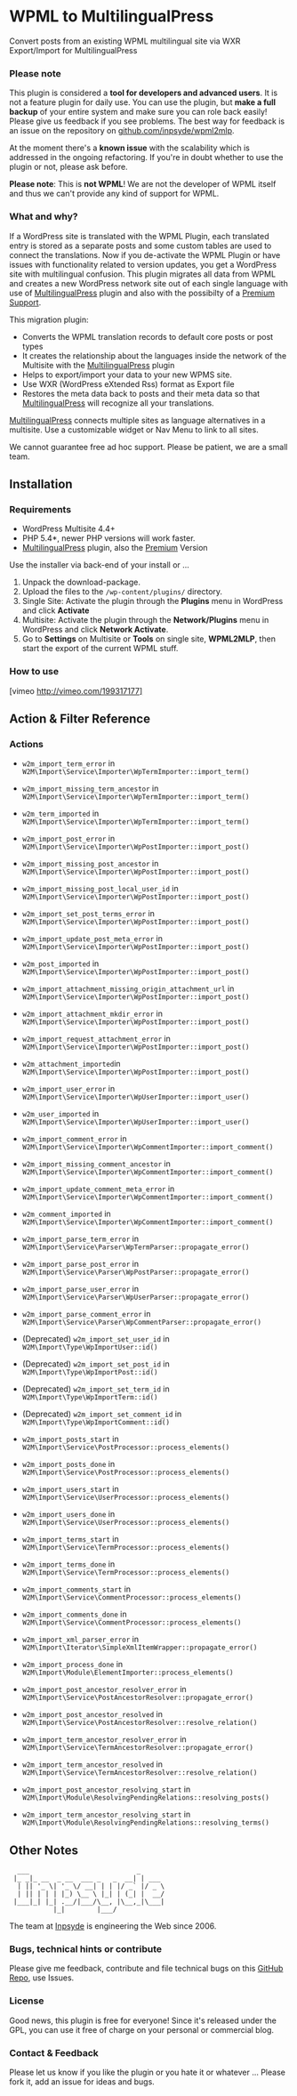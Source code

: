 # WPML to MultilingualPress

Convert posts from an existing WPML multilingual site via WXR Export/Import for MultilingualPress

### Please note
This plugin is considered a **tool for developers and advanced users**. It is not a feature plugin for daily use. You can use the plugin, but **make a full backup** of your entire system and make sure you can role back easily! Please give us feedback if you see problems. The best way for feedback is an issue on the repository on [github.com/inpsyde/wpml2mlp](https://github.com/inpsyde/wpml2mlp/issues).

At the moment there's a **known issue** with the scalability which is addressed in the ongoing refactoring. If you're in doubt whether to use the plugin or not, please ask before.

**Please note**: This is **not WPML**! We are not the developer of WPML itself and thus we can't provide any kind of support for WPML.

### What and why?
If a WordPress site is translated with the WPML Plugin, each translated entry is stored as a separate posts and some custom tables are used to connect the translations. Now if you de-activate the WPML Plugin or have issues with functionality related to version updates, you get a WordPress site with multilingual confusion. This plugin migrates all data from WPML and creates a new WordPress network site out of each single language with use of [MultilingualPress](https://wordpress.org/plugins/multilingual-press/) plugin and also with the possibilty of a [Premium Support](http://multilingualpress.org/).

This migration plugin:

* Converts the WPML translation records to default core posts or post types
* It creates the relationship about the languages inside the network of the Multisite with the [MultilingualPress](https://wordpress.org/plugins/multilingual-press/) plugin
* Helps to export/import your data to your new WPMS site.
* Use WXR (WordPress eXtended Rss) format as Export file
* Restores the meta data back to posts and their meta data so that [MultilingualPress](https://wordpress.org/plugins/multilingual-press/) will recognize all your translations.

[MultilingualPress](https://wordpress.org/plugins/multilingual-press/) connects multiple sites as language alternatives in a multisite. Use a customizable widget or Nav Menu to link to all sites.

We cannot guarantee free ad hoc support. Please be patient, we are a small team.

## Installation

### Requirements
 * WordPress Multisite 4.4+
 * PHP 5.4*, newer PHP versions will work faster.
 * [MultilingualPress](https://wordpress.org/plugins/multilingual-press/) plugin, also the [Premium](http://multilingualpress.pro/) Version

Use the installer via back-end of your install or ...

 1. Unpack the download-package.
 2. Upload the files to the `/wp-content/plugins/` directory.
 3. Single Site: Activate the plugin through the **Plugins** menu in WordPress and click **Activate**
 4. Multisite: Activate the plugin through the **Network/Plugins** menu in WordPress and click **Network Activate**.
 5. Go to **Settings** on Multisite or **Tools** on single site, **WPML2MLP**, then start the export of the current WPML stuff.

### How to use
[vimeo http://vimeo.com/199317177]

## Action & Filter Reference
### Actions
* `w2m_import_term_error` in `W2M\Import\Service\Importer\WpTermImporter::import_term()`
* `w2m_import_missing_term_ancestor` in `W2M\Import\Service\Importer\WpTermImporter::import_term()`
* `w2m_term_imported` in `W2M\Import\Service\Importer\WpTermImporter::import_term()`

* `w2m_import_post_error` in `W2M\Import\Service\Importer\WpPostImporter::import_post()`
* `w2m_import_missing_post_ancestor` in `W2M\Import\Service\Importer\WpPostImporter::import_post()`
* `w2m_import_missing_post_local_user_id` in `W2M\Import\Service\Importer\WpPostImporter::import_post()`
* `w2m_import_set_post_terms_error` in `W2M\Import\Service\Importer\WpPostImporter::import_post()`
* `w2m_import_update_post_meta_error` in `W2M\Import\Service\Importer\WpPostImporter::import_post()`
* `w2m_post_imported` in `W2M\Import\Service\Importer\WpPostImporter::import_post()`

* `w2m_import_attachment_missing_origin_attachment_url` in `W2M\Import\Service\Importer\WpPostImporter::import_post()`
* `w2m_import_attachment_mkdir_error` in `W2M\Import\Service\Importer\WpPostImporter::import_post()`
* `w2m_import_request_attachment_error` in `W2M\Import\Service\Importer\WpPostImporter::import_post()`
* `w2m_attachment_imported`in `W2M\Import\Service\Importer\WpPostImporter::import_post()`

* `w2m_import_user_error` in `W2M\Import\Service\Importer\WpUserImporter::import_user()`
* `w2m_user_imported` in `W2M\Import\Service\Importer\WpUserImporter::import_user()`

* `w2m_import_comment_error` in `W2M\Import\Service\Importer\WpCommentImporter::import_comment()`
* `w2m_import_missing_comment_ancestor` in `W2M\Import\Service\Importer\WpCommentImporter::import_comment()`
* `w2m_import_update_comment_meta_error` in `W2M\Import\Service\Importer\WpCommentImporter::import_comment()`
* `w2m_comment_imported` in `W2M\Import\Service\Importer\WpCommentImporter::import_comment()`

* `w2m_import_parse_term_error` in `W2M\Import\Service\Parser\WpTermParser::propagate_error()`
* `w2m_import_parse_post_error` in `W2M\Import\Service\Parser\WpPostParser::propagate_error()`
* `w2m_import_parse_user_error` in `W2M\Import\Service\Parser\WpUserParser::propagate_error()`
* `w2m_import_parse_comment_error` in `W2M\Import\Service\Parser\WpCommentParser::propagate_error()`

* (Deprecated) `w2m_import_set_user_id` in `W2M\Import\Type\WpImportUser::id()`
* (Deprecated) `w2m_import_set_post_id` in `W2M\Import\Type\WpImportPost::id()`
* (Deprecated) `w2m_import_set_term_id` in `W2M\Import\Type\WpImportTerm::id()`
* (Deprecated) `w2m_import_set_comment_id` in `W2M\Import\Type\WpImportComment::id()`

* `w2m_import_posts_start` in `W2M\Import\Service\PostProcessor::process_elements()`
* `w2m_import_posts_done` in `W2M\Import\Service\PostProcessor::process_elements()`
* `w2m_import_users_start` in `W2M\Import\Service\UserProcessor::process_elements()`
* `w2m_import_users_done` in `W2M\Import\Service\UserProcessor::process_elements()`
* `w2m_import_terms_start` in `W2M\Import\Service\TermProcessor::process_elements()`
* `w2m_import_terms_done` in `W2M\Import\Service\TermProcessor::process_elements()`
* `w2m_import_comments_start` in `W2M\Import\Service\CommentProcessor::process_elements()`
* `w2m_import_comments_done` in `W2M\Import\Service\CommentProcessor::process_elements()`

* `w2m_import_xml_parser_error` in `W2M\Import\Iterator\SimpleXmlItemWrapper::propagate_error()`

* `w2m_import_process_done` in `W2M\Import\Module\ElementImporter::process_elements()`

* `w2m_import_post_ancestor_resolver_error` in `W2M\Import\Service\PostAncestorResolver::propagate_error()`
* `w2m_import_post_ancestor_resolved` in `W2M\Import\Service\PostAncestorResolver::resolve_relation()`
* `w2m_import_term_ancestor_resolver_error` in `W2M\Import\Service\TermAncestorResolver::propagate_error()`
* `w2m_import_term_ancestor_resolved` in `W2M\Import\Service\TermAncestorResolver::resolve_relation()`
* `w2m_import_post_ancestor_resolving_start` in `W2M\Import\Module\ResolvingPendingRelations::resolving_posts()`
* `w2m_import_term_ancestor_resolving_start` in `W2M\Import\Module\ResolvingPendingRelations::resolving_terms()`


## Other Notes


```
  ___                           _      
 |_ _|_ __  _ __  ___ _   _  __| | ___ 
  | || '_ \| '_ \/ __| | | |/ _` |/ _ \
  | || | | | |_) \__ \ |_| | (_| |  __/
 |___|_| |_| .__/|___/\__, |\__,_|\___|
           |_|        |___/            
```

The team at [Inpsyde](https://inpsyde.com) is engineering the Web since 2006.

### Bugs, technical hints or contribute
Please give me feedback, contribute and file technical bugs on this 
[GitHub Repo](https://github.com/inpsyde/wpml2mlp/issues), use Issues.

### License
Good news, this plugin is free for everyone! Since it's released under the GPL, 
you can use it free of charge on your personal or commercial blog.

### Contact & Feedback
Please let us know if you like the plugin or you hate it or whatever ... 
Please fork it, add an issue for ideas and bugs.
